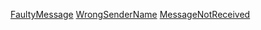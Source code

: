 
[FaultyMessage](FaultyMessage.md)
[WrongSenderName](WrongSenderName.md)
[MessageNotReceived](MessageNotReceived.md)
